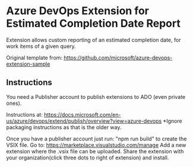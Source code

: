 # Azure DevOps Extension for Estimated Completion Date Report
Extension allows custom reporting of an estimated completion date, for work items of a given query.

Original template from:
https://github.com/microsoft/azure-devops-extension-sample


## Instructions
You need a Publisher account to publish extensions to ADO (even private ones).

Instructions at: https://docs.microsoft.com/en-us/azure/devops/extend/publish/overview?view=azure-devops
*Ignore packaging instructions as that is the older way. 

Once you have a publisher account just run: "npm run build" to create the VSIX file.
Go to: https://marketplace.visualstudio.com/manage 
Add a new extension where the .vsix file can be uploaded. 
Share the extension with your organization(click three dots to right of extension) and install.

